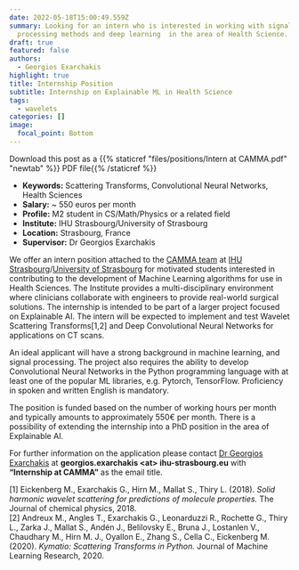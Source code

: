 ```yaml
---
date: 2022-05-18T15:00:49.559Z
summary: Looking for an intern who is interested in working with signal
  processing methods and deep learning  in the area of Health Science.
draft: true
featured: false
authors:
  - Georgios Exarchakis
highlight: true
title: Internship Position
subtitle: Internship on Explainable ML in Health Science
tags:
  - wavelets
categories: []
image:
  focal_point: Bottom
---
```


Download this post as a {{% staticref "files/positions/Intern at CAMMA.pdf" "newtab" %}} PDF file{{% /staticref %}}


* **Keywords:** Scattering Transforms, Convolutional Neural Networks, Health Sciences
* **Salary:** ~ 550 euros per month 
* **Profile:** M2 student in CS/Math/Physics or a related field
* **Institute:** IHU Strasbourg/University of Strasbourg
* **Location:** Strasbourg, France
* **Supervisor:** Dr Georgios Exarchakis

We offer an intern position attached to the [CAMMA team](http://camma.u-strasbg.fr/) at [IHU Strasbourg](https://www.ihu-strasbourg.eu/en)/[University of Strasbourg](https://unistra.fr) for motivated students interested in contributing to the development of Machine Learning algorithms for use in Health Sciences. The Institute provides a multi-disciplinary environment where clinicians collaborate with engineers to provide real-world surgical solutions. The internship is intended to be part of a larger project focused on Explainable AI. The intern will be expected to implement and test Wavelet Scattering Transforms[1,2] and Deep Convolutional Neural Networks for applications on CT scans.

An ideal applicant will have a strong background in machine learning, and signal processing. The project also requires the ability to develop Convolutional Neural Networks in the Python programming language with at least one of the popular ML libraries, e.g. Pytorch, TensorFlow. Proficiency in spoken and written English is mandatory.

The position is funded based on the number of working hours per month and typically amounts to approximately 550€ per month. There is a possibility of extending the internship into a PhD position in the area of Explainable AI.

For further information on the application please contact [Dr Georgios Exarchakis](https://exarchakis.net) at **georgios.exarchakis \<at\> ihu-strasbourg.eu** with **“Internship at CAMMA”** as the email title.

[1] Eickenberg M., Exarchakis G., Hirn M., Mallat S., Thiry L. (2018). *Solid harmonic wavelet scattering for predictions of molecule properties.* The Journal of chemical physics, 2018.  
[2] Andreux M., Angles T., Exarchakis G., Leonarduzzi R., Rochette G., Thiry L., Zarka J., Mallat S., Andén J., Belilovsky E., Bruna J., Lostanlen V., Chaudhary M., Hirn M. J., Oyallon E., Zhang S., Cella C., Eickenberg M. (2020). *Kymatio: Scattering Transforms in Python.* Journal of Machine Learning Research, 2020.
